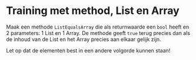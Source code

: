 # Training met method, List en Array

Maak een methode `ListEqualsArray` die als returnwaarde een `bool` heeft en 2 parameters: 1 List<int> en 1 Array<int>. De methode geeft `true` terug precies dan als de inhoud van de List en het Array precies aan elkaar gelijk zijn.

Let op dat de elementen best in een andere volgorde kunnen staan!
